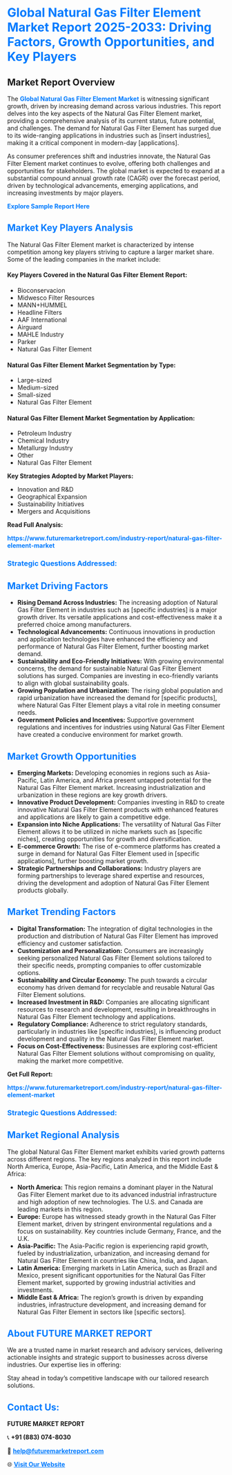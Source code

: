 <h1 style="color: #007BFF;">Global Natural Gas Filter Element Market Report 2025-2033: Driving Factors, Growth Opportunities, and Key Players</h1>

<section id="overview">
<h2>Market Report Overview</h2>
<p>The <a href="https://www.futuremarketreport.com/industry-report/natural-gas-filter-element-market" style="color: #007BFF; text-decoration: none;"><strong>Global Natural Gas Filter Element Market</strong></a> is witnessing significant growth, driven by increasing demand across various industries. This report delves into the key aspects of the Natural Gas Filter Element market, providing a comprehensive analysis of its current status, future potential, and challenges. The demand for Natural Gas Filter Element has surged due to its wide-ranging applications in industries such as [insert industries], making it a critical component in modern-day [applications].</p>
<p>As consumer preferences shift and industries innovate, the Natural Gas Filter Element market continues to evolve, offering both challenges and opportunities for stakeholders. The global market is expected to expand at a substantial compound annual growth rate (CAGR) over the forecast period, driven by technological advancements, emerging applications, and increasing investments by major players.</p>
</section>

<section id="overview">
<p><a href="https://www.futuremarketreport.com/request-sample/reportId=110439" style="color: #007BFF; text-decoration: none;"><strong>Explore Sample Report Here</strong></a></p>
</section>

<section id="key-players">
<h2 style="color: #007BFF;">Market Key Players Analysis</h2>
<p>The Natural Gas Filter Element market is characterized by intense competition among key players striving to capture a larger market share. Some of the leading companies in the market include:</p>
<h4>Key Players Covered in the Natural Gas Filter Element Report:</h4>
<ul><li>Bioconservacion</li><li>Midwesco Filter Resources</li><li>MANN+HUMMEL</li><li>Headline Filters</li><li>AAF International</li><li>Airguard</li><li>MAHLE Industry</li><li>Parker</li><li>Natural Gas Filter Element</li></ul>
<h4>Natural Gas Filter Element Market Segmentation by Type:</h4>
<ul><li>Large-sized</li><li>Medium-sized</li><li>Small-sized</li><li>Natural Gas Filter Element</li></ul>

<h4>Natural Gas Filter Element Market Segmentation by Application:</h4>
<ul><li>Petroleum Industry</li><li>Chemical Industry</li><li>Metallurgy Industry</li><li>Other</li><li>Natural Gas Filter Element</li></ul>
<p><strong>Key Strategies Adopted by Market Players:</strong></p>
<ul>
<li>Innovation and R&D</li>
<li>Geographical Expansion</li>
<li>Sustainability Initiatives</li>
<li>Mergers and Acquisitions</li>
</ul>
</section>

<section>
<p><strong>Read Full Analysis: </strong></p><a href="https://www.futuremarketreport.com/industry-report/natural-gas-filter-element-market" style="color: #007BFF; text-decoration: none;"><strong>https://www.futuremarketreport.com/industry-report/natural-gas-filter-element-market</strong></a>
<h3 style="color: #007BFF;">Strategic Questions Addressed:</h3>
</section>

<section id="driving-factors">
<h2 style="color: #007BFF;">Market Driving Factors</h2>
<ul>
<li><strong>Rising Demand Across Industries:</strong> The increasing adoption of Natural Gas Filter Element in industries such as [specific industries] is a major growth driver. Its versatile applications and cost-effectiveness make it a preferred choice among manufacturers.</li>
<li><strong>Technological Advancements:</strong> Continuous innovations in production and application technologies have enhanced the efficiency and performance of Natural Gas Filter Element, further boosting market demand.</li>
<li><strong>Sustainability and Eco-Friendly Initiatives:</strong> With growing environmental concerns, the demand for sustainable Natural Gas Filter Element solutions has surged. Companies are investing in eco-friendly variants to align with global sustainability goals.</li>
<li><strong>Growing Population and Urbanization:</strong> The rising global population and rapid urbanization have increased the demand for [specific products], where Natural Gas Filter Element plays a vital role in meeting consumer needs.</li>
<li><strong>Government Policies and Incentives:</strong> Supportive government regulations and incentives for industries using Natural Gas Filter Element have created a conducive environment for market growth.</li>
</ul>
</section>

<section id="growth-opportunities">
<h2 style="color: #007BFF;">Market Growth Opportunities</h2>
<ul>
<li><strong>Emerging Markets:</strong> Developing economies in regions such as Asia-Pacific, Latin America, and Africa present untapped potential for the Natural Gas Filter Element market. Increasing industrialization and urbanization in these regions are key growth drivers.</li>
<li><strong>Innovative Product Development:</strong> Companies investing in R&D to create innovative Natural Gas Filter Element products with enhanced features and applications are likely to gain a competitive edge.</li>
<li><strong>Expansion into Niche Applications:</strong> The versatility of Natural Gas Filter Element allows it to be utilized in niche markets such as [specific niches], creating opportunities for growth and diversification.</li>
<li><strong>E-commerce Growth:</strong> The rise of e-commerce platforms has created a surge in demand for Natural Gas Filter Element used in [specific applications], further boosting market growth.</li>
<li><strong>Strategic Partnerships and Collaborations:</strong> Industry players are forming partnerships to leverage shared expertise and resources, driving the development and adoption of Natural Gas Filter Element products globally.</li>
</ul>
</section>

<section id="trending-factors">
<h2 style="color: #007BFF;">Market Trending Factors</h2>
<ul>
<li><strong>Digital Transformation:</strong> The integration of digital technologies in the production and distribution of Natural Gas Filter Element has improved efficiency and customer satisfaction.</li>
<li><strong>Customization and Personalization:</strong> Consumers are increasingly seeking personalized Natural Gas Filter Element solutions tailored to their specific needs, prompting companies to offer customizable options.</li>
<li><strong>Sustainability and Circular Economy:</strong> The push towards a circular economy has driven demand for recyclable and reusable Natural Gas Filter Element solutions.</li>
<li><strong>Increased Investment in R&D:</strong> Companies are allocating significant resources to research and development, resulting in breakthroughs in Natural Gas Filter Element technology and applications.</li>
<li><strong>Regulatory Compliance:</strong> Adherence to strict regulatory standards, particularly in industries like [specific industries], is influencing product development and quality in the Natural Gas Filter Element market.</li>
<li><strong>Focus on Cost-Effectiveness:</strong> Businesses are exploring cost-efficient Natural Gas Filter Element solutions without compromising on quality, making the market more competitive.</li>
</ul>
</section>

<section>
<p><strong>Get Full Report: </strong></p><a href="https://www.futuremarketreport.com/industry-report/natural-gas-filter-element-market" style="color: #007BFF; text-decoration: none;"><strong>https://www.futuremarketreport.com/industry-report/natural-gas-filter-element-market</strong></a>
<h3 style="color: #007BFF;">Strategic Questions Addressed:</h3>
</section>


<section id="regional-analysis">
<h2 style="color: #007BFF;">Market Regional Analysis</h2>
<p>The global Natural Gas Filter Element market exhibits varied growth patterns across different regions. The key regions analyzed in this report include North America, Europe, Asia-Pacific, Latin America, and the Middle East & Africa:</p>
<ul>
<li><strong>North America:</strong> This region remains a dominant player in the Natural Gas Filter Element market due to its advanced industrial infrastructure and high adoption of new technologies. The U.S. and Canada are leading markets in this region.</li>
<li><strong>Europe:</strong> Europe has witnessed steady growth in the Natural Gas Filter Element market, driven by stringent environmental regulations and a focus on sustainability. Key countries include Germany, France, and the U.K.</li>
<li><strong>Asia-Pacific:</strong> The Asia-Pacific region is experiencing rapid growth, fueled by industrialization, urbanization, and increasing demand for Natural Gas Filter Element in countries like China, India, and Japan.</li>
<li><strong>Latin America:</strong> Emerging markets in Latin America, such as Brazil and Mexico, present significant opportunities for the Natural Gas Filter Element market, supported by growing industrial activities and investments.</li>
<li><strong>Middle East & Africa:</strong> The region’s growth is driven by expanding industries, infrastructure development, and increasing demand for Natural Gas Filter Element in sectors like [specific sectors].</li>
</ul>
</section>

<footer>
<h2 style="color: #007BFF;">About FUTURE MARKET REPORT</h2>
<p>We are a trusted name in market research and advisory services, delivering actionable insights and strategic support to businesses across diverse industries. Our expertise lies in offering:</p>

<p>Stay ahead in today’s competitive landscape with our tailored research solutions.</p>

<h2 style="color: #007BFF;">Contact Us:</h2>
<p><strong>FUTURE MARKET REPORT</strong></p>
<p>📞 <strong>+91 (883) 074-8030</strong></p>
<p>📧 <strong><a href="mailto:help@futuremarketreport.com" style="color: #007BFF;">help@futuremarketreport.com</a></strong></p>
<p>🌐 <strong><a href="https://www.futuremarketreport.com/" style="color: #007BFF;">Visit Our Website</a></strong></p>
</footer>